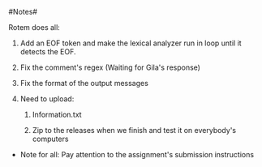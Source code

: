 #Notes#

Rotem does all:

1. Add an EOF token and make the lexical analyzer run in loop until it detects the EOF.

2. Fix the comment's regex (Waiting for Gila's response)

3. Fix the format of the output messages

4. Need to upload:

     1. Information.txt 
	
     2. Zip to the releases when we finish and test it on everybody's computers
	

* Note for all: Pay attention to the assignment's submission instructions 
